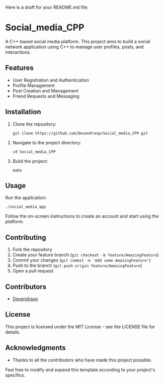 Here is a draft for your README.md file:

# Social_media_CPP

A C++ based social media platform. This project aims to build a social network application using C++ to manage user profiles, posts, and interactions.

## Features
- User Registration and Authentication
- Profile Management
- Post Creation and Management
- Friend Requests and Messaging

## Installation

1. Clone the repository:
   ```
   git clone https://github.com/Devendraxp/Social_media_CPP.git
   ```
2. Navigate to the project directory:
   ```
   cd Social_media_CPP
   ```
3. Build the project:
   ```
   make
   ```

## Usage

Run the application:
```
./social_media_app
```
Follow the on-screen instructions to create an account and start using the platform.

## Contributing

1. Fork the repository
2. Create your feature branch (`git checkout -b feature/AmazingFeature`)
3. Commit your changes (`git commit -m 'Add some AmazingFeature'`)
4. Push to the branch (`git push origin feature/AmazingFeature`)
5. Open a pull request

## Contributors

- [Devendraxp](https://github.com/Devendraxp)

## License

This project is licensed under the MIT License - see the LICENSE file for details.

## Acknowledgments

- Thanks to all the contributors who have made this project possible.

Feel free to modify and expand this template according to your project's specifics.
